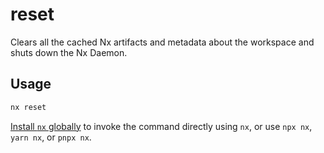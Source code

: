 # reset

Clears all the cached Nx artifacts and metadata about the workspace and shuts down the Nx Daemon.

## Usage

```bash
nx reset
```

[Install `nx` globally]({{framework}}/getting-started/nx-setup#install-nx) to invoke the command directly using `nx`, or use `npx nx`, `yarn nx`, or `pnpx nx`.
